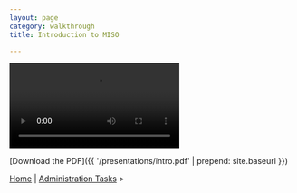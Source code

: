 ```yaml
---
layout: page
category: walkthrough
title: Introduction to MISO

---
```



<video controls>
    <source src="presentations/miso_intro.mp4" type="video/mp4">
</video>

[Download the PDF]({{ '/presentations/intro.pdf' | prepend: site.baseurl }})


<a href="index">Home</a> | <a href="tutorial-detailed-admin-tasks">Administration Tasks</a> >
